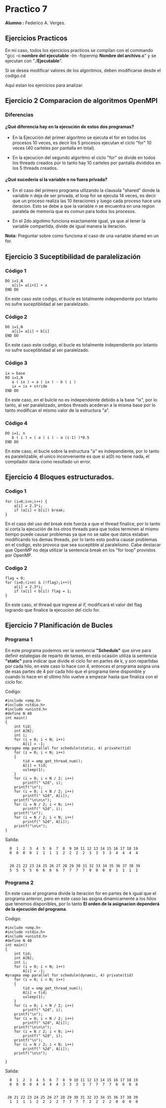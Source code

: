 
# Practico 7
**Alumno :** Federico A. Verges.

## Ejercicios Practicos
En mi caso, todos los ejercicios practicos se compilan con el commando "gcc -o **nombre del ejecutable** -lm -fopenmp **Nombre del archivo.c**" y se ejecutan con "./**Ejecutable**".



Si se desea modificar valores de los algoritmos, deben modificarse desde el codigo.cd 

Aquí estan los ejercicios para analizar.

## Ejercicio 2 Comparacion de algoritmos OpenMPI

### Diferencias
#### ¿Qué diferencia hay en la ejecución de estos dos programas?
- En la Ejecución del primer algoritmo se ejecuta el for en todos los procesos 10 veces, es decir los 5 procesos ejecutan el ciclo "for" 10 veces (40 carteles por pantalla en total).

- En la ejecucion del segundo algoritmo el ciclo "for" se divide en todos los threads creados por lo tanto hay 10 carteles por pantalla divididos en los 5 threads creados.

#### ¿Qué sucedería si la variable n no fuera privada?
- En el caso del primero programa utlizando la clausula "shared" donde la variable n deja de ser privada, el loop for se ejecuta 14 veces, es decir que un proceso realiza las 10 iteraciones y luego cada proceso hace una iteracion. Esto se debe a que la variable n se encuentra en una region paralela de memoria que es comun para todos los procesos.

- En el 2do algotimo funciona exactamente igual, ya que al tener la variable compartida, divide de igual manera la iteración.


**Nota:** Preguntar sobre como funciona el caso de una variable shared en un for.

## Ejercicio 3 Suceptibilidad de paralelización

### Código 1
 ~~~
 DO i=1,N
    a[i]= a[i+1] + x
END DO
 ~~~

 En este caso este codigo, el bucle es totalmente independiente por lotanto no sufre suceptiblidad al ser paralelzado.
### Código 2

 ~~~
DO i=1,N
    a[i]= a[i] + b[i]
END DO
 ~~~

 En este caso este codigo, el bucle es totalmente independiente por lotanto no sufre suceptiblidad al ser paralelzado.

### Código 3

 ~~~
ix = base
DO i=1,N
    a ( ix ) = a ( ix ) - b ( i )
    ix = ix + stride
END DO
 ~~~
En este caso, en el bulcle no es independeinte debido a la base "ix", por lo tanto, al ser paralelizado, ambos threads acederan a la misma base por lo tanto modifican el mismo valor de la estructura "a".
### Código 4

 ~~~
DO i=1, n
    b ( i ) = ( a ( i ) - a (i-1) )*0.5
END DO
 ~~~

 En este caso, el bucle sobre la estructura "a" es independiente, por lo tanto es paralelizable, el unico inconveniente es que si a(0) no tiene nada, el compilador daria como resultado un error.

 
## Ejercicio 4 Bloques estructurados.

### Codigo 1

~~~
for (i=0;i<n;i++) {
    a[i] = 2.3*i;
    if (a[i] < b[i]) break;
}
~~~

En el caso del uso del break éste fuerza a que el thread finalice, por lo tanto si corta la ejecución de los otros threads para que todos terminen al mismo tiempo puede causar problemas ya que no se sabe que datos estaban modificando los demas threads, por lo tanto esto podria causar problemas en el codigo, esto provoca que sea suceptible al paralelismo. Cabe destacar que OpenMP no deja utilizar la sentencia break en los "for loop" provistos por OpenMP.
### Codigo 2

~~~
flag = 0;
for (i=0;(i<n) & (!flag);i++){
    a[i] = 2.3*i;
    if (a[i] < b[i]) flag = 1;
}
~~~

En este caso, el thread que ingrese al if, modificará el valor del flag logrando que finalice la ejecucion del ciclo for.

## Ejercicio 7 Planificación de Bucles

### Programa 1 
En este programa podemos ver la sentencia **"Schedule"** que sirve para definir estategias de reparto de tareas, en esta ocasión utiliza la sentencia **"static"** para indicar que divide el ciclo for en partes de k, y son repartidas por cada hilo, en este caso lo hace con 4, entonces el programa asigna una de esas partes de 4 por cada hilo que el programa tiene disponible y cuando lo hace en el ultimo hilo vuelve a empezar hasta que finaliza con el ciclo for.

Codigo: 
~~~
#include <omp.h>
#include <stdio.h>
#include <unistd.h>
#define N 40
int main()
{
    int tid;
    int A[N];
    int i;
    for (i = 0; i < N; i++)
        A[i] = -1;
#pragma omp parallel for schedule(static, 4) private(tid)
    for (i = 0; i < N; i++)
    {
        tid = omp_get_thread_num();
        A[i] = tid;
        usleep(1);
    }
    for (i = 0; i < N / 2; i++)
        printf(" %2d", i);
    printf("\n");
    for (i = 0; i < N / 2; i++)
        printf(" %2d", A[i]);
    printf("\n\n\n");
    for (i = N / 2; i < N; i++)
        printf(" %2d", i);
    printf("\n");
    for (i = N / 2; i < N; i++)
        printf(" %2d", A[i]);
    printf("\n\n");
}
~~~

Salida: 

~~~
  0  1  2  3  4  5  6  7  8  9 10 11 12 13 14 15 16 17 18 19
  0  0  0  0  1  1  1  1  2  2  2  2  3  3  3  3  4  4  4  4


  20 21 22 23 24 25 26 27 28 29 30 31 32 33 34 35 36 37 38 39
  5  5  5  5  6  6  6  6  7  7  7  7  0  0  0  0  1  1  1  1
~~~


### Programa 2
En este caso el programa divide la iteracion for en partes de k igual que el programa anterior, pero en este caso las asigna dinamicamente a los hilos que tenemos disponibles, por lo tanto 
**El orden de la asignacion dependerá de la ejecución del programa**. 


Codigo:

~~~
#include <omp.h>
#include <stdio.h>
#include <unistd.h>
#define N 40
int main()
{
    int tid;
    int A[N];
    int i;
    for (i = 0; i < N; i++)
        A[i] = -1;
#pragma omp parallel for schedule(dynamic, 4) private(tid)
    for (i = 0; i < N; i++)
    {
        tid = omp_get_thread_num();
        A[i] = tid;
        usleep(1);
    }
    for (i = 0; i < N / 2; i++)
        printf(" %2d", i);
    printf("\n");
    for (i = 0; i < N / 2; i++)
        printf(" %2d", A[i]);
    printf("\n\n\n");
    for (i = N / 2; i < N; i++)
        printf(" %2d", i);
    printf("\n");
    for (i = N / 2; i < N; i++)
        printf(" %2d", A[i]);
    printf("\n\n");

}

~~~

Salida:

~~~
  0  1  2  3  4  5  6  7  8  9 10 11 12 13 14 15 16 17 18 19
  0  0  0  0  4  4  4  4  3  3  3  3  7  7  7  7  6  6  6  6


 20 21 22 23 24 25 26 27 28 29 30 31 32 33 34 35 36 37 38 39
  1  1  1  1  2  2  2  2  7  7  7  7  2  2  2  2  0  0  0  0
~~~




